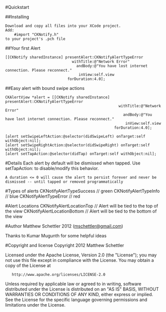 
#Quickstart

##Installing

	Download and copy all files into your XCode project. 
	Add: 
		#import "CKNotify.h"
	to your project's .pch file


##Your first Alert


    [[CKNotify sharedInstance] presentAlert:CKNotifyAlertTypeError
                                  withTitle:@"Network Error"
                                    andBody:@"You have lost internet connection. Please reconnect."
                                     inView:self.view
                                forDuration:4.0];


##Easy alert with bound swipe actions


    CKAlertView *alert = [[CKNotify sharedInstance] presentAlert:CKNotifyAlertTypeError
                                                       withTitle:@"Network Error"
                                                         andBody:@"You have lost internet connection. Please reconnect."
                                                          inView:self.view
                                                     forDuration:4.0];
    
    [alert setSwipeLeftAction:@selector(didSwipeLeft) onTarget:self withObject:nil];
    [alert setSwipeRightAction:@selector(didSwipeRight) onTarget:self withObject:nil];
    [alert setTapAction:@selector(didTap) onTarget:self withObject:nil];


#Details
	Each alert by default will be dismissed when tapped. Use setTapAction: to disable/modify this behavior.

	A duration <= 0 will cause the alert to persist forever and never be dismissed -- until tapped or removed programmatically 


#Types of alerts
    CKNotifyAlertTypeSuccess  // green
    CKNotifyAlertTypeInfo	  // blue
    CKNotifyAlertTypeError    // red


#Alert Locations
    CKNotifyAlertLocationTop     // Alert will be tied to the top of the view
    CKNotifyAlertLocationBottom  // Alert will be tied to the bottom of the view


#Author
Matthew Schettler 2012 (mschettler@gmail.com)

Thanks to Kumar Mugunth for some helpful ideas



#Copyright and license
Copyright 2012 Matthew Schettler

   Licensed under the Apache License, Version 2.0 (the "License");
   you may not use this file except in compliance with the License.
   You may obtain a copy of the License at

       http://www.apache.org/licenses/LICENSE-2.0

   Unless required by applicable law or agreed to in writing, software
   distributed under the License is distributed on an "AS IS" BASIS,
   WITHOUT WARRANTIES OR CONDITIONS OF ANY KIND, either express or implied.
   See the License for the specific language governing permissions and
   limitations under the License.